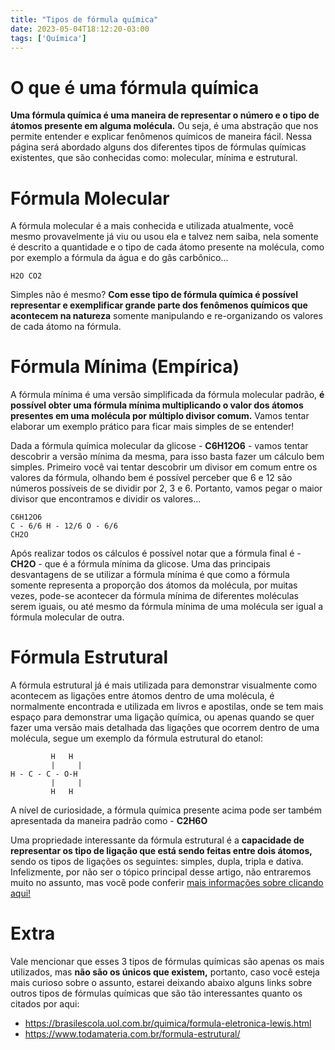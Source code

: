 ```yaml
---
title: "Tipos de fórmula química"
date: 2023-05-04T18:12:20-03:00
tags: ['Química']
---
```


# O que é uma fórmula química 

**Uma fórmula química é uma maneira de representar o número e o tipo de átomos presente em alguma molécula.** Ou seja, 
é uma abstração que nos permite entender e explicar fenômenos químicos de maneira fácil. Nessa página será abordado 
alguns dos diferentes tipos de fórmulas químicas existentes, que são conhecidas como: molecular, mínima e estrutural.

# Fórmula Molecular 

A fórmula molecular é a mais conhecida e utilizada atualmente, você mesmo provavelmente já viu ou usou ela e talvez nem saiba, 
nela somente é descrito a quantidade e o tipo de cada átomo presente na molécula, como por exemplo a fórmula da água e do gâs carbônico...

```
H2O	CO2
```

Simples não é mesmo? **Com esse tipo de fórmula química é possível representar e exemplificar grande parte dos fenômenos químicos 
que acontecem na natureza** somente manipulando e re-organizando os valores de cada átomo na fórmula.

# Fórmula Mínima (Empírica)

A fórmula mínima é uma versão simplificada da fórmula molecular padrão, **é possível obter uma fórmula mínima multiplicando o valor 
dos átomos presentes em uma molécula por múltiplo divisor comum.** Vamos tentar elaborar um exemplo prático para ficar mais simples de se entender!

Dada a fórmula química molecular da glicose - **C6H12O6** - vamos tentar descobrir a versão mínima da mesma, para isso basta fazer um cálculo bem 
simples. Primeiro você vai tentar descobrir um divisor em comum entre os valores da fórmula, olhando bem é possível perceber que 6 e 12 são números 
possíveis de se dividir por 2, 3 e 6. Portanto, vamos pegar o maior divisor que encontramos e dividir os valores...

```
C6H12O6
C - 6/6 H - 12/6 O - 6/6
CH2O

```

Após realizar todos os cálculos é possível notar que a fórmula final é - **CH2O** - que é a fórmula mínima da glicose. Uma das principais desvantagens de se 
utilizar a fórmula mínima é que como a fórmula somente representa a proporção dos átomos da molécula, por muitas vezes, pode-se acontecer da fórmula 
mínima de diferentes moléculas serem iguais, ou até mesmo da fórmula mínima de uma molécula ser igual a fórmula molecular de outra.

# Fórmula Estrutural

A fórmula estrutural já é mais utilizada para demonstrar visualmente como acontecem as ligações entre átomos dentro de uma molécula, é normalmente 
encontrada e utilizada em livros e apostilas, onde se tem mais espaço para demonstrar uma ligação química, ou apenas quando se quer fazer uma versão 
mais detalhada das ligações que ocorrem dentro de uma molécula, segue um exemplo da fórmula estrutural do etanol:

```
         H   H
         |     |
H - C - C - O-H
         |     |
         H   H
```

A nível de curiosidade, a fórmula química presente acima pode ser também apresentada da maneira padrão como - **C2H6O**

Uma propriedade interessante da fórmula estrutural é a **capacidade de representar os tipo de ligação que está sendo feitas entre dois átomos,** 
sendo os tipos de ligações os seguintes: simples, dupla, tripla e dativa. Infelizmente, por não ser o tópico principal desse artigo, 
não entraremos muito no assunto, mas vocẽ pode conferir [mais informações sobre clicando aqui!](/tags/química)

# Extra

Vale mencionar que esses 3 tipos de fórmulas químicas são apenas os mais utilizados, mas **não são os únicos que existem,** portanto, caso você 
esteja mais curioso sobre o assunto, estarei deixando abaixo alguns links sobre outros tipos de fórmulas químicas que são tão interessantes quanto 
os citados por aqui:

- https://brasilescola.uol.com.br/quimica/formula-eletronica-lewis.html
- https://www.todamateria.com.br/formula-estrutural/
